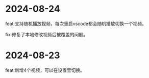 # 2024-08-24

feat:支持随机播放视频，每次重启vscode都会随机播放切换一个视频。

fix:修复了本地修改视频后被覆盖的问题。

# 2024-08-23

feat:新增4个视频，可以在设置里切换。
